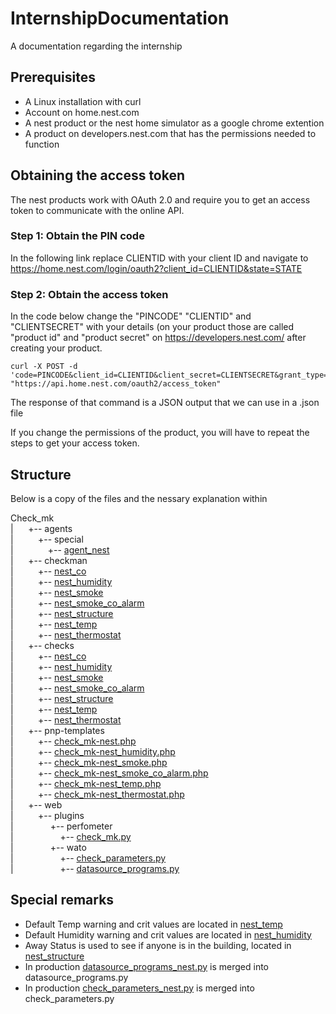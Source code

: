 # InternshipDocumentation
A documentation regarding the internship

## Prerequisites
* A Linux installation with curl
* Account on home.nest.com
* A nest product or the nest home simulator as a google chrome extention
* A product on developers.nest.com that has the permissions needed to function

## Obtaining the access token
The nest products work with OAuth 2.0 and require you to get an access token to communicate with the online API.
### Step 1: Obtain the PIN code
In the following link replace CLIENTID with your client ID and navigate to https://home.nest.com/login/oauth2?client_id=CLIENTID&state=STATE
### Step 2: Obtain the access token
In the code below change the "PINCODE" "CLIENTID" and "CLIENTSECRET" with your details (on your product those are called "product id" and "product secret" on https://developers.nest.com/ after creating your product.
~~~~
curl -X POST -d 'code=PINCODE&client_id=CLIENTID&client_secret=CLIENTSECRET&grant_type=authorization_code' "https://api.home.nest.com/oauth2/access_token" 	
~~~~
The response of that command is a JSON output that we can use in a .json file

If you change the permissions of the product, you will have to repeat the steps to get your access token.

## Structure
Below is a copy of the files and the nessary explanation within

Check_mk<br />
|&nbsp;&nbsp;&nbsp;&nbsp;&nbsp;&nbsp;+-- agents<br />
|&nbsp;&nbsp;&nbsp;&nbsp;&nbsp;&nbsp;&nbsp;&nbsp;&nbsp;&nbsp;+-- special<br />
|&nbsp;&nbsp;&nbsp;&nbsp;&nbsp;&nbsp;&nbsp;&nbsp;&nbsp;&nbsp;&nbsp;&nbsp;&nbsp;&nbsp;+-- [agent_nest](/source/agents/special/agent_nest)<br />
|&nbsp;&nbsp;&nbsp;&nbsp;&nbsp;&nbsp;+-- checkman<br />
|&nbsp;&nbsp;&nbsp;&nbsp;&nbsp;&nbsp;&nbsp;&nbsp;&nbsp;&nbsp;+-- [nest_co](/source/checkman/nest_co)<br />
|&nbsp;&nbsp;&nbsp;&nbsp;&nbsp;&nbsp;&nbsp;&nbsp;&nbsp;&nbsp;+-- [nest_humidity](/source/checkman/nest_humidity)<br />
|&nbsp;&nbsp;&nbsp;&nbsp;&nbsp;&nbsp;&nbsp;&nbsp;&nbsp;&nbsp;+-- [nest_smoke](/source/checkman/nest_smoke)<br />
|&nbsp;&nbsp;&nbsp;&nbsp;&nbsp;&nbsp;&nbsp;&nbsp;&nbsp;&nbsp;+-- [nest_smoke_co_alarm](/source/checkman/nest_smoke_co_alarm)<br />
|&nbsp;&nbsp;&nbsp;&nbsp;&nbsp;&nbsp;&nbsp;&nbsp;&nbsp;&nbsp;+-- [nest_structure](/source/checkman/nest_structure)<br />
|&nbsp;&nbsp;&nbsp;&nbsp;&nbsp;&nbsp;&nbsp;&nbsp;&nbsp;&nbsp;+-- [nest_temp](/source/checkman/nest_temp)<br />
|&nbsp;&nbsp;&nbsp;&nbsp;&nbsp;&nbsp;&nbsp;&nbsp;&nbsp;&nbsp;+-- [nest_thermostat](/source/checkman/nest_thermostat)<br />
|&nbsp;&nbsp;&nbsp;&nbsp;&nbsp;&nbsp;+-- checks<br />
|&nbsp;&nbsp;&nbsp;&nbsp;&nbsp;&nbsp;&nbsp;&nbsp;&nbsp;&nbsp;+-- [nest_co](/source/checks/nest_co)<br />
|&nbsp;&nbsp;&nbsp;&nbsp;&nbsp;&nbsp;&nbsp;&nbsp;&nbsp;&nbsp;+-- [nest_humidity](/source/checks/nest_humidity)<br />
|&nbsp;&nbsp;&nbsp;&nbsp;&nbsp;&nbsp;&nbsp;&nbsp;&nbsp;&nbsp;+-- [nest_smoke](/source/checks/nest_smoke)<br />
|&nbsp;&nbsp;&nbsp;&nbsp;&nbsp;&nbsp;&nbsp;&nbsp;&nbsp;&nbsp;+-- [nest_smoke_co_alarm](/source/checks/nest_smoke_co_alarm)<br />
|&nbsp;&nbsp;&nbsp;&nbsp;&nbsp;&nbsp;&nbsp;&nbsp;&nbsp;&nbsp;+-- [nest_structure](/source/checks/nest_structure)<br />
|&nbsp;&nbsp;&nbsp;&nbsp;&nbsp;&nbsp;&nbsp;&nbsp;&nbsp;&nbsp;+-- [nest_temp](/source/checks/nest_temp)<br />
|&nbsp;&nbsp;&nbsp;&nbsp;&nbsp;&nbsp;&nbsp;&nbsp;&nbsp;&nbsp;+-- [nest_thermostat](/source/checks/nest_thermostat)<br />
|&nbsp;&nbsp;&nbsp;&nbsp;&nbsp;&nbsp;+-- pnp-templates<br />
|&nbsp;&nbsp;&nbsp;&nbsp;&nbsp;&nbsp;&nbsp;&nbsp;&nbsp;&nbsp;+-- [check_mk-nest.php](/source/pnp-templates/check_mk-nest.php)<br />
|&nbsp;&nbsp;&nbsp;&nbsp;&nbsp;&nbsp;&nbsp;&nbsp;&nbsp;&nbsp;+-- [check_mk-nest_humidity.php](/source/pnp-templates/check_mk-nest_humidity.php)<br />
|&nbsp;&nbsp;&nbsp;&nbsp;&nbsp;&nbsp;&nbsp;&nbsp;&nbsp;&nbsp;+-- [check_mk-nest_smoke.php](/source/pnp-templates/check_mk-nest_smoke.php)<br />
|&nbsp;&nbsp;&nbsp;&nbsp;&nbsp;&nbsp;&nbsp;&nbsp;&nbsp;&nbsp;+-- [check_mk-nest_smoke_co_alarm.php](/source/pnp-templates/check_mk-nest_smoke_co_alarm.php)<br />
|&nbsp;&nbsp;&nbsp;&nbsp;&nbsp;&nbsp;&nbsp;&nbsp;&nbsp;&nbsp;+-- [check_mk-nest_temp.php](/source/pnp-templates/check_mk-nest_temp.php)<br />
|&nbsp;&nbsp;&nbsp;&nbsp;&nbsp;&nbsp;&nbsp;&nbsp;&nbsp;&nbsp;+-- [check_mk-nest_thermostat.php](/source/pnp-templates/check_mk-nest_thermostat.php)<br />
|&nbsp;&nbsp;&nbsp;&nbsp;&nbsp;&nbsp;+-- web<br />
|&nbsp;&nbsp;&nbsp;&nbsp;&nbsp;&nbsp;&nbsp;&nbsp;&nbsp;&nbsp;+-- plugins<br />
|&nbsp;&nbsp;&nbsp;&nbsp;&nbsp;&nbsp;&nbsp;&nbsp;&nbsp;&nbsp;&nbsp;&nbsp;&nbsp;&nbsp;&nbsp;+-- perfometer<br />
|&nbsp;&nbsp;&nbsp;&nbsp;&nbsp;&nbsp;&nbsp;&nbsp;&nbsp;&nbsp;&nbsp;&nbsp;&nbsp;&nbsp;&nbsp;&nbsp;&nbsp;&nbsp;&nbsp;+-- [check_mk.py](/source/web/plugins/perfometer/nest_thermostat.py)<br />
|&nbsp;&nbsp;&nbsp;&nbsp;&nbsp;&nbsp;&nbsp;&nbsp;&nbsp;&nbsp;&nbsp;&nbsp;&nbsp;&nbsp;&nbsp;+-- wato<br />
|&nbsp;&nbsp;&nbsp;&nbsp;&nbsp;&nbsp;&nbsp;&nbsp;&nbsp;&nbsp;&nbsp;&nbsp;&nbsp;&nbsp;&nbsp;&nbsp;&nbsp;&nbsp;&nbsp;+-- [check_parameters.py](/source/web/plugins/wato/check_parameters_nest.py)<br />
|&nbsp;&nbsp;&nbsp;&nbsp;&nbsp;&nbsp;&nbsp;&nbsp;&nbsp;&nbsp;&nbsp;&nbsp;&nbsp;&nbsp;&nbsp;&nbsp;&nbsp;&nbsp;&nbsp;+-- [datasource_programs.py](/source/web/plugins/wato/datasource_programs_nest.py)<br />

## Special remarks
* Default Temp warning and crit values are located in [nest_temp](/source/checkman/nest_temp)
* Default Humidity warning and crit values are located in [nest_humidity](/source/checkman/nest_humidity)
* Away Status is used to see if anyone is in the building, located in [nest_structure](/source/checkman/nest_structure)
* In production [datasource_programs_nest.py](/source/web/plugins/wato/datasource_programs_nest.py) is merged into datasource_programs.py
* In production [check_parameters_nest.py](/source/web/plugins/wato/check_parameters_nest.py) is merged into check_parameters.py